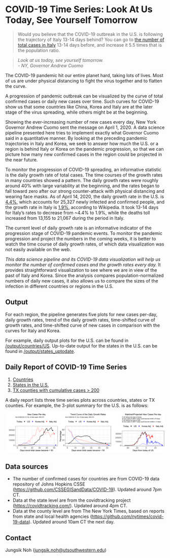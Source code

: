 # COVID-19 Time Series: Look At Us Today, See Yourself Tomorrow

>Would you believe that the COVID-19 outbreak in the U.S. is following the trajectory of Italy 13-14 days behind? 
>You can go to [the number of total cases in Italy](https://en.wikipedia.org/wiki/Template:2019%E2%80%9320_coronavirus_pandemic_data/Italy_medical_cases_chart) 13-14 days before, and increase it 5.5 times that is the population ratio.

>*Look at us today, see yourself tomorrow.*  
>*- NY, Governor Andrew Cuomo*

The COVID-19 pandemic hit our entire planet hard, taking lots of lives. Most of us are under physical distancing to fight the virus together and to flatten the curve. 

A progression of pandemic outbreak can be visualized by the curve of total confirmed cases or daily new cases over time.
Such curves for COVID-19 show us that some countries like China, Korea and Italy are at the later stage of the virus spreading, while others might be at the beginning.

Showing the ever-increasing number of new cases every day, New York Governor Andrew Cuomo sent the message on April 1, 2020. 
A data science pipeline presented here tries to implement exactly what Governor Cuomo said in a quantitative manner. 
By looking at the preceding pandemic trajectories in Italy and Korea, 
we seek to answer how much the U.S. or a region is behind Italy or Korea on the pandemic progression, 
so that we can picture how many new confirmed cases in the region could be projected in the near future.

To monitor the progression of COVID-19 spreading, an informative statistic is the daily growth rate of total cases.
The time courses of the growth rates in many countries showed a pattern. 
The daily growth rates were roughly around 40% with large variability at the beginning, and the rates began to fall toward zero after our strong counter-attack with physical distancing and wearing face masks.
As of April 14, 2020, the daily growth rate in the U.S. is [4.4%](https://en.wikipedia.org/wiki/Template:2019%E2%80%9320_coronavirus_pandemic_data/United_States_medical_cases_chart), which accounts for 25,327 newly infected and confirmed people, and the growth rate in Italy is [1.9%](https://en.wikipedia.org/wiki/Template:2019%E2%80%9320_coronavirus_pandemic_data/Italy_medical_cases_chart), according to Wikipedia. It took 13-14 days for Italy’s rates to decrease from ~4.4% to 1.9%, while the deaths toll increased from 13,155 to 21,067 during the period in Italy. 

The current level of daily growth rate is an informative indicator of the progression stage of COVID-19 pandemic events. 
To monitor the pandemic progression and project the numbers in the coming weeks, it is better to watch the time course of daily growth rates, of which data visualization was not easily available on the web.

*This data science pipeline and its COVID-19 data visualization will help us monitor the number of confirmed cases and the growth rates every day.* It provides straightforward visualization to see where we are in view of the past of Italy and Korea. Since the analysis compares population-normalized numbers of daily new cases, it also allows us to compare the sizes of the infection in different countries or regions in the U.S. 

## Output

For each region, the pipeline generates five plots for new cases per-day, daily growth rates, trend of the daily growth rates, time-shifted curve of growth rates, and time-shifted curve of new cases in comparison with the curves for Italy and Korea.

For example, daily output plots for the U.S. can be found in [/output/countries/US](/output/countries/US). Up-to-date output for the states in the U.S. can be found in [/output/states_uptodate](/output/states_uptodate).

## Daily Report of COVID-19 Time Series

1. [Countries](DAILY_REPORT_COUNTRY.md)
2. [States in the U.S.](DAILY_REPORT_STATE.md)
3. [TX counties with cumulative cases > 200](DAILY_REPORT_TX_COUNTY.md)

A daily report lists three time series plots across countries, states or TX counties. For example, the 3-plot summary for the U.S. is as follows:

![img](/output/countries_uptodate/US_3plot_combined.png)


## Data sources

- The number of confirmed cases for countries are from COVID-19 data repository of Johns Hopkins CSSE (https://github.com/CSSEGISandData/COVID-19). Updated around 7pm CT.
- Data at the state level are from the covidtracking project (https://covidtracking.com/). Updated around 4pm CT.
- Data at the county level are from The New York Times, based on reports from state and local health agencies (https://github.com/nytimes/covid-19-data). Updated around 10am CT the next day.

## Contact

Jungsik Noh (jungsik.noh@utsouthwestern.edu)











